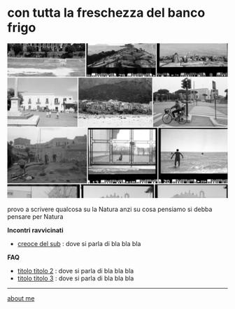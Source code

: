 # con tutta la freschezza del banco frigo  

[![](drn-cover-000.jpg "con tutta la freschezza del banco frigo - album")](https://flic.kr/s/aHBqjAawLd)  

provo a scrivere qualcosa su la Natura anzi su cosa pensiamo si debba pensare per Natura 

**Incontri ravvicinati**  
- [creoce del sub](drn-001.md) : dove si parla di bla bla bla

**FAQ**  
 
- [titolo titolo 2](drn-001.md) : dove si parla di bla bla bla  
- [titolo titolo 3](drn-001.md) : dove si parla di bla bla bla  


---    
[about me](https://about.me/cacioman)  
